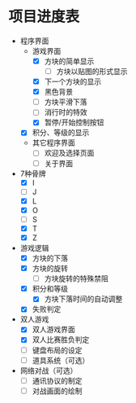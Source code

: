 # 项目进度表
- 程序界面
    - 游戏界面
        - [x] 方块的简单显示
            - [ ] 方块以贴图的形式显示
        - [x] 下一个方块的显示
        - [x] 黑色背景
        - [ ] 方块平滑下落
        - [ ] 消行时的特效
        - [x] 暂停/开始控制按钮
	- [x] 积分、等级的显示
    - 其它程序界面
        - [ ] 欢迎及选择页面
        - [ ] 关于界面
- 7种骨牌
    - [x] I
    - [ ] J
    - [x] L
    - [x] O
    - [ ] S
    - [x] T
    - [x] Z 
- 游戏逻辑
    - [x] 方块的下落
    - [x] 方块的旋转
        - [ ] 方块旋转的特殊禁阻
    - [x] 积分和等级
    	- [x] 方块下落时间的自动调整
    - [x] 失败判定
- 双人游戏
    - [x] 双人游戏界面
    - [x] 双人比赛胜负判定
    - [ ] 键盘布局的设定
    - [ ] 道具系统（可选）
- 网络对战（可选）
    - [ ] 通讯协议的制定
    - [ ] 对战画面的绘制
